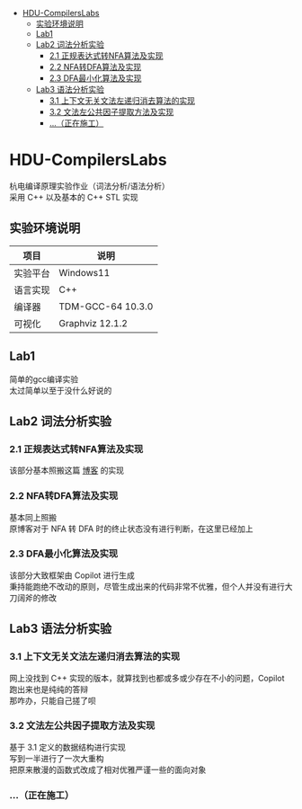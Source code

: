 - [HDU-CompilersLabs](#hdu-compilerslabs)
  - [实验环境说明](#实验环境说明)
  - [Lab1](#lab1)
  - [Lab2 词法分析实验](#lab2-词法分析实验)
    - [2.1 正规表达式转NFA算法及实现](#21-正规表达式转nfa算法及实现)
    - [2.2 NFA转DFA算法及实现](#22-nfa转dfa算法及实现)
    - [2.3 DFA最小化算法及实现](#23-dfa最小化算法及实现)
  - [Lab3 语法分析实验](#lab3-语法分析实验)
    - [3.1 上下文无关文法左递归消去算法的实现](#31-上下文无关文法左递归消去算法的实现)
    - [3.2 文法左公共因子提取方法及实现](#32-文法左公共因子提取方法及实现)
    - [...（正在施工）](#正在施工)

# HDU-CompilersLabs
杭电编译原理实验作业（词法分析/语法分析）  
采用 C++ 以及基本的 C++ STL 实现
## 实验环境说明  

|项目|说明|
|---|---|
|实验平台|Windows11|
|语言实现|C++|
|编译器|TDM-GCC-64 10.3.0|
|可视化|Graphviz  12.1.2|

## Lab1

简单的gcc编译实验  
太过简单以至于没什么好说的

## Lab2 词法分析实验
  
### 2.1 正规表达式转NFA算法及实现

该部分基本照搬这篇 [博客](https://blog.csdn.net/m0_61843614/article/details/134800065) 的实现  

### 2.2 NFA转DFA算法及实现

基本同上照搬  
原博客对于 NFA 转 DFA 时的终止状态没有进行判断，在这里已经加上

### 2.3 DFA最小化算法及实现

该部分大致框架由 Copilot 进行生成  
秉持能跑绝不改动的原则，尽管生成出来的代码非常不优雅，但个人并没有进行大刀阔斧的修改

## Lab3 语法分析实验

### 3.1 上下文无关文法左递归消去算法的实现

网上没找到 C++ 实现的版本，就算找到也都或多或少存在不小的问题，Copilot 跑出来也是纯纯的答辩   
那咋办，只能自己搓了呗  

### 3.2 文法左公共因子提取方法及实现

基于 3.1 定义的数据结构进行实现   
写到一半进行了一次大重构  
把原来散漫的函数式改成了相对优雅严谨一些的面向对象

### ...（正在施工）
